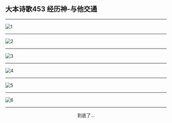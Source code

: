 
## 大本诗歌453 经历神-与他交通
        
<div id="aplayer0"></div>

---

<img alt="1" data-original="/data/d0452/1">

---

<img alt="2" data-original="/data/d0452/2">

---

<img alt="3" data-original="/data/d0452/3">

---

<img alt="4" data-original="/data/d0452/4">

---

<img alt="5" data-original="/data/d0452/5">

---

<img alt="6" data-original="/data/d0452/6">

---

<p style="text-align: center">到底了...</p>

<script src="/js/dist-view.js"></script>

<script>
MAIN.id = 'd0452';
        
const ap0 = new APlayer({
    container: document.getElementById('aplayer0'),
    volume: 1,
    loop: 'none',
    preload: 'none',
    audio: [{
        name: '大本诗歌453.mp3',
        artist: '大本诗歌',
        url: 'https://res.wx.qq.com/voice/getvoice?mediaid=MzI0NTk3MDM5M18yMjQ3NDkzMDg3',
        cover: '/favicon'
    }]
});
</script>

